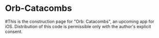 # Orb-Catacombs
#This is the construction page for "Orb: Catacombs", an upcoming app for iOS. Distribution of this code is permissible only with the author's explicit consent.
